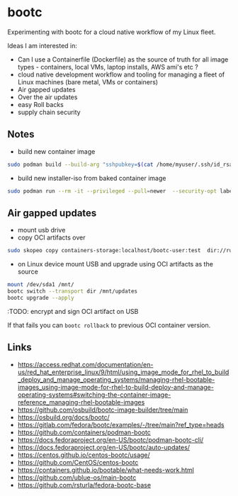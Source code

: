 # bootc

Experimenting with bootc for a cloud native workflow of my Linux fleet.

Ideas I am interested in:
* Can I use a Containerfile (Dockerfile) as the source of truth for all image types - containers, local VMs, laptop installs, AWS ami's etc ?
* cloud native development workflow and tooling for managing a fleet of Linux machines (bare metal, VMs or containers)
* Air gapped updates
* Over the air updates
* easy Roll backs
* supply chain security

## Notes

* build new container image
```bash
sudo podman build --build-arg "sshpubkey=$(cat /home/myuser/.ssh/id_rsa.pub)" -t localhost/bootc-user:test .
```

* build new installer-iso from baked container image
```bash
sudo podman run --rm -it --privileged --pull=newer  --security-opt label=type:unconfined_t -v $(pwd)/output:/output -v /var/lib/containers/storage:/var/lib/containers/storage quay.io/centos-bootc/bootc-image-builder:latest --type iso --target-arch amd64 --local localhost/bootc-user:test
```

## Air gapped updates

* mount usb drive
* copy OCI artifacts over
```bash
sudo skopeo copy containers-storage:localhost/bootc-user:test  dir://run/media/lunix/1f5f80f1-07f5-4257-b463-8be038de7ed1/updates`
```
* on Linux device mount USB and upgrade using OCI artifacts as the source
```bash
mount /dev/sda1 /mnt/
bootc switch --transport dir /mnt/updates
bootc upgrade --apply
```
:TODO: encrypt and sign OCI artifact on USB

If that fails you can `bootc rollback` to previous OCI container version.

## Links

* https://access.redhat.com/documentation/en-us/red_hat_enterprise_linux/9/html/using_image_mode_for_rhel_to_build_deploy_and_manage_operating_systems/managing-rhel-bootable-images_using-image-mode-for-rhel-to-build-deploy-and-manage-operating-systems#switching-the-container-image-reference_managing-rhel-bootable-images
* https://github.com/osbuild/bootc-image-builder/tree/main
* https://osbuild.org/docs/bootc/
* https://gitlab.com/fedora/bootc/examples/-/tree/main?ref_type=heads
* https://github.com/containers/podman-bootc
* https://docs.fedoraproject.org/en-US/bootc/podman-bootc-cli/
* https://docs.fedoraproject.org/en-US/bootc/auto-updates/
* https://centos.github.io/centos-bootc/usage/
* https://github.com/CentOS/centos-bootc
* https://containers.github.io/bootable/what-needs-work.html
* https://github.com/ublue-os/main-bootc
* https://github.com/rsturla/fedora-bootc-base
